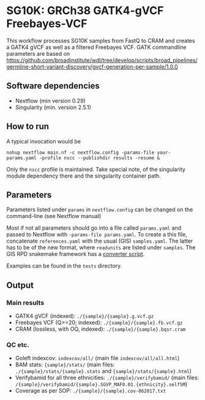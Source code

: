# SG10K: GRCh38 GATK4-gVCF Freebayes-VCF

This workflow processes SG10K samples from FastQ to CRAM and
creates a GATK4 gVCF as well as a filtered Freebayes VCF.
GATK commandline parameters are based on https://github.com/broadinstitute/wdl/tree/develop/scripts/broad_pipelines/germline-short-variant-discovery/gvcf-generation-per-sample/1.0.0

## Software dependencies

- Nextflow (min version 0.29)
- Singularity (min. version 2.5.1)

## How to run

A typical invocation would be 

```
nohup nextflow main.nf -c nextflow.config -params-file your-params.yaml -profile nscc --publishdir results -resume &
```

Only the `nscc` profile is maintained. Take special note, of the
singularity module dependency there and the singularity container
path.

## Parameters

Parameters listed under `params` in `nextflow.config` can be changed
on the command-line (see Nextflow manual)


Most if not all parameters should go into a file called `params.yaml`
and passed to Nextflow with `-params-file params.yaml`.  To create a
this file, concatenate `references.yaml` with the usual (GIS)
`samples.yaml`. The latter has to be of the new format, where
`readunits` are listed under `samples`. The GIS RPD snakemake framework has a
[converter script](https://github.com/gis-rpd/pipelines/blob/devel/tools/sample_conf_converter.py).

Examples can be found in the
`tests` directory.

## Output

### Main results

- GATK4 gVCF (indexed): `./{sample}/{sample}.g.vcf.gz`
- Freebayes VCF (Q>=20; indexed): `./{sample}/{sample}.fb.vcf.gz`
- CRAM (lossless, with OQ, indexed): `./{sample}/{sample}.bqsr.cram`

### QC etc.

- Goleft indexcov: `indexcov/all/` (main file `indexcov/all/all.html`)
- BAM stats: `{sample}/stats/` (main files: `./{sample}/stats/{sample}.stats` and `{sample}/stats/{sample}.html`)
- Verifybamid for all three ethnicities: `./{sample}/verifybamid/` (main files: `/{sample}/verifybamid/{sample}.SGVP_MAF0.01.{ethnicity}.selfSM`)
- Coverage as per SOP: `./{sample}/{sample}.cov-062017.txt`
